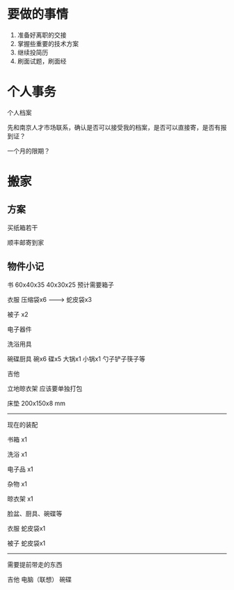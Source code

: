 # 要做的事情

1. 准备好离职的交接
2. 掌握些重要的技术方案
3. 继续投简历
4. 刷面试题，刷面经

# 个人事务

个人档案

先和南京人才市场联系，确认是否可以接受我的档案，是否可以直接寄，是否有报到证？

一个月的限期？



# 搬家

## 方案

买纸箱若干

顺丰邮寄到家

## 物件小记

书				60x40x35	40x30x25	预计需要箱子

衣服			压缩袋x6	---> 蛇皮袋x3

被子			x2

电子器件

洗浴用具

碗碟厨具	碗x6   碟x5	大锅x1	小锅x1	勺子铲子筷子等

吉他

立地晾衣架	应该要单独打包

床垫		200x150x8 mm

---

现在的装配

书箱	x1

洗浴	x1

电子品	x1

杂物	x1

晾衣架	x1

脸盆、厨具、碗碟等

衣服	蛇皮袋x1

被子	蛇皮袋x1

---

需要提前带走的东西

吉他	电脑（联想）	碗碟
